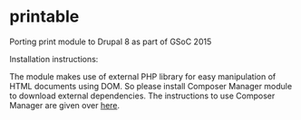 # printable
Porting print module to Drupal 8 as part of GSoC 2015

Installation instructions:

The module makes use of external PHP library for easy manipulation of HTML documents using DOM.
So please install Composer Manager module to download external dependencies. The instructions to use
Composer Manager are given over <a href="https://www.drupal.org/node/2405811">here</a>.
